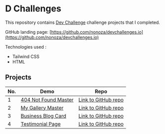 # D Challenges

This repository contains [Dev Challenge](https://devchallenges.io/) challenge projects that I completed.



GitHub landing page: [https://github.com/nonoza/devchallenges.io](https://github.com/nonoza/devchallenges.io)

Technologies used :
- Tailwind CSS
- HTML

## Projects

| No. | Demo                                                                             | Repo |
| --- | ------------------------------------------------------------------------------------------------- | ---- |
| 1   | [404 Not Found Master](https://nonoza.github.io/devchallenges.io/404-not-found-master/)         | [Link to GitHub repo](https://github.com/nonoza/devchallenges.io/tree/main/404-not-found-master) |
| 2   | [My Gallery Master](https://nonoza.github.io/devchallenges.io/my-gallery-master/)         | [Link to GitHub repo](https://github.com/nonoza/devchallenges.io/tree/main/my-gallery-master/) |
| 3   | [Business Blog Card](https://nonoza.github.io/devchallenges.io/Business%20Blog%20Card/)         | [Link to GitHub repo](https://github.com/nonoza/devchallenges.io/tree/main/Business%20Blog%20Card) |
| 4  | [Testimonial Page](https://nonoza.github.io/devchallenges.io/testimonial-page/)         | [Link to GitHub repo](https://github.com/nonoza/devchallenges.io/tree/main/testimonial-page) |
